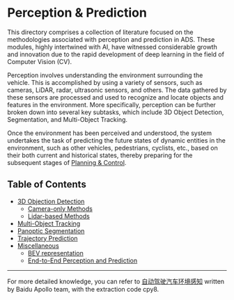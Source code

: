 # Perception & Prediction

This directory comprises a collection of literature focused on the methodologies associated with perception and prediction in ADS. These modules, highly intertwined with AI, have witnessed considerable growth and innovation due to the rapid development of deep learning in the field of Computer Vision (CV).

Perception involves understanding the environment surrounding the vehicle. This is accomplished by using a variety of sensors, such as cameras, LiDAR, radar, ultrasonic sensors, and others. The data gathered by these sensors are processed and used to recognize and locate objects and features in the environment. More specifically, perception can be further broken down into several key subtasks, which include 3D Object Detection, Segmentation, and Multi-Object Tracking.

Once the environment has been perceived and understood, the system undertakes the task of predicting the future states of dynamic entities in the environment, such as other vehicles, pedestrians, cyclists, etc., based on their both current and historical states, thereby preparing for the subsequent stages of [Planning & Control](../planning_and_control/README.md).

## Table of Contents
* [3D Objection Detection](object_detection_3d/README.md)
  * [Camera-only Methods](object_detection_3d/camera_only.md)
  * [Lidar-based Methods](object_detection_3d/lidar_based.md)
* [Multi-Object Tracking](MOT/README.md)
* [Panoptic Segmentation](panoptic_segmentation/README.md)
* [Trajectory Prediction](trajectory_prediction/README.md)
* [Miscellaneous](miscellaneous/README.md)
  * [BEV representation](miscellaneous/bev.md)
  * [End-to-End Perception and Prediction](miscellaneous/README.md#end-to-end-perception-and-prediction)

---

For more detailed knowledge, you can refer to [自动驾驶汽车环境感知](https://pan.baidu.com/s/1PVmKYIUllxt0rxTQiJGJJA ) written by Baidu Apollo team, with the extraction code cpy8.
